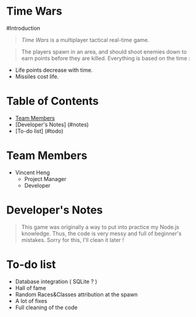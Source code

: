 Time Wars
=====================

#Introduction

> *Time Wars* is a multiplayer tactical real-time game.

> The players spawn in an area, and should shoot enemies down to earn points before they are killed. Everything is based on the time :
* Life points decrease with time.
* Missiles cost life.

# Table of Contents

* [Team Members](#team-members)
* [Developer's Notes] (#notes)
* [To-do list] (#todo)


# <a name="team-members"></a>Team Members


* Vincent Heng
    * Project Manager
    * Developer
	
# <a name="notes"></a>Developer's Notes

> This game was originally a way to put into practice my Node.js knowledge. Thus, the code is very messy and full of beginner's mistakes. Sorry for this, I'll clean it later !

# <a name="todo"></a>To-do list

* Database integration ( SQLite ? )
* Hall of fame
* Random Races&Classes attribution at the spawn
* A lot of fixes
* Full cleaning of the code